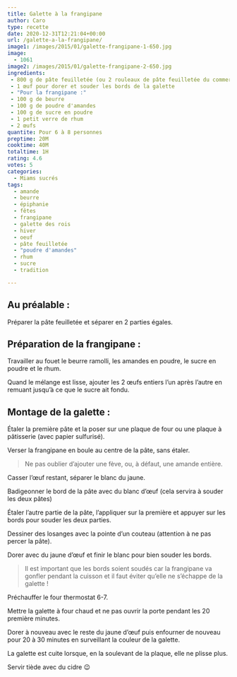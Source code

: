 ```yaml
---
title: Galette à la frangipane
author: Caro
type: recette
date: 2020-12-31T12:21:04+00:00
url: /galette-a-la-frangipane/
image1: /images/2015/01/galette-frangipane-1-650.jpg
image:
  - 1061
image2: /images/2015/01/galette-frangipane-2-650.jpg
ingredients:
 - 800 g de pâte feuilletée (ou 2 rouleaux de pâte feuilletée du commerce)
 - 1 œuf pour dorer et souder les bords de la galette
 - "Pour la frangipane :"
 - 100 g de beurre
 - 100 g de poudre d'amandes
 - 100 g de sucre en poudre
 - 1 petit verre de rhum
 - 2 œufs
quantite: Pour 6 à 8 personnes
preptime: 20M
cooktime: 40M
totaltime: 1H
rating: 4.6
votes: 5
categories:
  - Miams sucrés
tags:
  - amande
  - beurre
  - épiphanie
  - fêtes
  - frangipane
  - galette des rois
  - hiver
  - oeuf
  - pâte feuilletée
  - "poudre d'amandes"
  - rhum
  - sucre
  - tradition

---
```

## Au préalable :

Préparer la pâte feuilletée et séparer en 2 parties égales.

## Préparation de la frangipane :

Travailler au fouet le beurre ramolli, les amandes en poudre, le sucre en poudre et le rhum.

Quand le mélange est lisse, ajouter les 2 œufs entiers l&rsquo;un après l&rsquo;autre en remuant jusqu&rsquo;à ce que le sucre ait fondu.

## Montage de la galette :

Étaler la première pâte et la poser sur une plaque de four ou une plaque à pâtisserie (avec papier sulfurisé).

Verser la frangipane en boule au centre de la pâte, sans étaler.

> Ne pas oublier d&rsquo;ajouter une fève, ou, à défaut, une amande entière.

Casser l’œuf restant, séparer le blanc du jaune.

Badigeonner le bord de la pâte avec du blanc d’œuf (cela servira à souder les deux pâtes)

Étaler l&rsquo;autre partie de la pâte, l&rsquo;appliquer sur la première et appuyer sur les bords pour souder les deux parties.

Dessiner des losanges avec la pointe d&rsquo;un couteau (attention à ne pas percer la pâte).

Dorer avec du jaune d’œuf et finir le blanc pour bien souder les bords.

> Il est important que les bords soient soudés car la frangipane va gonfler pendant la cuisson et il faut éviter qu&rsquo;elle ne s&rsquo;échappe de la galette !

Préchauffer le four thermostat 6-7.

Mettre la galette à four chaud et ne pas ouvrir la porte pendant les 20 première minutes.

Dorer à nouveau avec le reste du jaune d’œuf puis enfourner de nouveau pour 20 à 30 minutes en surveillant la couleur de la galette.

La galette est cuite lorsque, en la soulevant de la plaque, elle ne plisse plus.

Servir tiède avec du cidre 😉

&nbsp;
